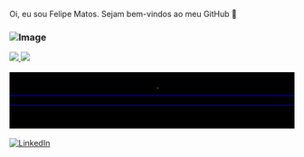 Oi, eu sou Felipe Matos. Sejam bem-vindos ao meu GitHub 👋 

  ### <img height="300em" width="730" src="https://camo.githubusercontent.com/3bf07f6e5d6353032e1f30627a228bb569d0ee11eae44a776896d5f46f8fe1f7/68747470733a2f2f676f676f70726f672e6769746875622e696f2f73757065722d6d6172696f2d6d6573736167652f766964656f2e676966" alt="Image" data-canonical-src="https://gogoprog.github.io/super-mario-message/video.gif" style="max-width: 100%;"/>
 
   <div>
  <a href="https://github.com/FabioCampaner">
  <img height="130em" src="https://github-readme-stats.vercel.app/api?username=FMTSL&show_icons=true&theme=onedark"/>
  <img height="130em" src="https://github-readme-stats.vercel.app/api/top-langs/?username=FMTSL&layout=compact&langs_count=7&theme=onedark"/>
</div>

 <br>
  

<img height="100em" width="730" style="-webkit-user-select: none;margin: auto;background-color: hsl(0, 0%, 90%);" src="https://raw.githubusercontent.com/natalia-fs/7-days-of-css-art/main/day-6/pacman-preview.gif">

[![LinkedIn](https://img.shields.io/badge/LinkedIn-0077B5?style=for-the-badge&logo=linkedin&logoColor=white)](https://www.linkedin.com/in/felipematoslima/)
